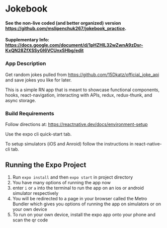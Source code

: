 # Jokebook

#### See the non-live coded (and better organized) version https://github.com/mslipenchuk267/jokebook_practice.
#### Supplementary Info: https://docs.google.com/document/d/1pHZHlL32wZwnA9zDsr-KxQN28ZfXSSyGI6VCUnxSHbg/edit

### App Description

Get random jokes pulled from https://github.com/15Dkatz/official_joke_api and save jokes you like for later.

This is a simple RN app that is meant to showcase functional components, hooks, react-navigation, interacting with APIs, redux, redux-thunk, and async storage.

### Build Requirements
Follow directions at: https://reactnative.dev/docs/environment-setup

Use the expo cli quick-start tab.

To setup simulators (iOS and Anroid) follow the instructions in react-native-cli tab.

## Running the Expo Project
1. Run `expo install` and then `expo start` in project directory
2. You have many options of running the app now
3. enter `i` or `a` into the terminal to run the app on an ios or android simulator respectively
4. You will be redirected to a page in your browser called the Metro Bundler which gives you options of running the app on simulators or on your own device
5. To run on your own device, install the expo app onto your phone and scan the qr code
